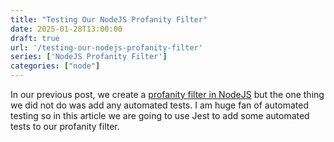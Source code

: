 ```yaml
---
title: "Testing Our NodeJS Profanity Filter"
date: 2025-01-28T13:00:00
draft: true
url: '/testing-our-nodejs-profanity-filter'
series: ['NodeJS Profanity Filter']
categories: ["node"]
---
```


In our previous post, we create a [profanity filter in NodeJS](/nodejs-profanity-filter/) but the one thing we did not do was add any automated tests.  I am huge fan of automated testing so in this article we are going to use Jest to add some automated tests to our profanity filter.

<!--more-->

